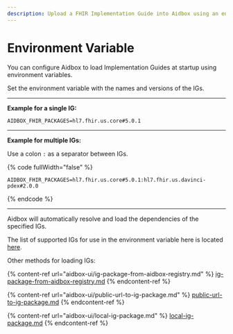 ```yaml
---
description: Upload a FHIR Implementation Guide into Aidbox using an environment variable
---
```


# Environment Variable

You can configure Aidbox to load Implementation Guides at startup using environment variables.

Set the environment variable with the names and versions of the IGs.

***

**Example for a single IG:**

```
AIDBOX_FHIR_PACKAGES=hl7.fhir.us.core#5.0.1
```

***

**Example for multiple IGs:**

Use a colon `:` as a separator between IGs.

{% code fullWidth="false" %}
```
AIDBOX_FHIR_PACKAGES=hl7.fhir.us.core#5.0.1:hl7.fhir.us.davinci-pdex#2.0.0
```
{% endcode %}

***

Aidbox will automatically resolve and load the dependencies of the specified IGs.



The list of supported IGs for use in the environment variable here is located [here](../../../modules/profiling-and-validation/fhir-schema-validator/aidbox-fhir-igs-registry.md).

Other methods for loading IGs:

{% content-ref url="aidbox-ui/ig-package-from-aidbox-registry.md" %}
[ig-package-from-aidbox-registry.md](aidbox-ui/ig-package-from-aidbox-registry.md)
{% endcontent-ref %}

{% content-ref url="aidbox-ui/public-url-to-ig-package.md" %}
[public-url-to-ig-package.md](aidbox-ui/public-url-to-ig-package.md)
{% endcontent-ref %}

{% content-ref url="aidbox-ui/local-ig-package.md" %}
[local-ig-package.md](aidbox-ui/local-ig-package.md)
{% endcontent-ref %}
